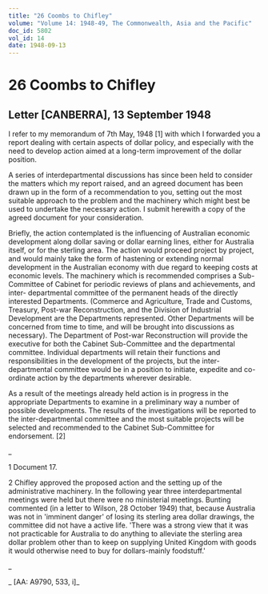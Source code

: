 ```yaml
---
title: "26 Coombs to Chifley"
volume: "Volume 14: 1948-49, The Commonwealth, Asia and the Pacific"
doc_id: 5802
vol_id: 14
date: 1948-09-13
---
```


# 26 Coombs to Chifley

## Letter [CANBERRA], 13 September 1948

I refer to my memorandum of 7th May, 1948 [1] with which I forwarded you a report dealing with certain aspects of dollar policy, and especially with the need to develop action aimed at a long-term improvement of the dollar position.

A series of interdepartmental discussions has since been held to consider the matters which my report raised, and an agreed document has been drawn up in the form of a recommendation to you, setting out the most suitable approach to the problem and the machinery which might best be used to undertake the necessary action. I submit herewith a copy of the agreed document for your consideration.

Briefly, the action contemplated is the influencing of Australian economic development along dollar saving or dollar earning lines, either for Australia itself, or for the sterling area. The action would proceed project by project, and would mainly take the form of hastening or extending normal development in the Australian economy with due regard to keeping costs at economic levels. The machinery which is recommended comprises a Sub-Committee of Cabinet for periodic reviews of plans and achievements, and inter- departmental committee of the permanent heads of the directly interested Departments. (Commerce and Agriculture, Trade and Customs, Treasury, Post-war Reconstruction, and the Division of Industrial Development are the Departments represented. Other Departments will be concerned from time to time, and will be brought into discussions as necessary). The Department of Post-war Reconstruction will provide the executive for both the Cabinet Sub-Committee and the departmental committee. Individual departments will retain their functions and responsibilities in the development of the projects, but the inter-departmental committee would be in a position to initiate, expedite and co- ordinate action by the departments wherever desirable.

As a result of the meetings already held action is in progress in the appropriate Departments to examine in a preliminary way a number of possible developments. The results of the investigations will be reported to the inter-departmental committee and the most suitable projects will be selected and recommended to the Cabinet Sub-Committee for endorsement. [2]

_

1 Document 17.

2 Chifley approved the proposed action and the setting up of the administrative machinery. In the following year three interdepartmental meetings were held but there were no ministerial meetings. Bunting commented (in a letter to Wilson, 28 October 1949) that, because Australia was not in 'imminent danger' of losing its sterling area dollar drawings, the committee did not have a active life. 'There was a strong view that it was not practicable for Australia to do anything to alleviate the sterling area dollar problem other than to keep on supplying United Kingdom with goods it would otherwise need to buy for dollars-mainly foodstuff.'

_

_ [AA: A9790, 533, i]_
